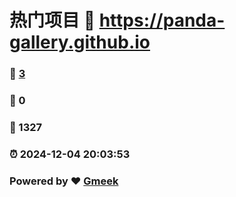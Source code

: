 # 热门项目 :link: https://panda-gallery.github.io 
### :page_facing_up: [3](https://panda-gallery.github.io/tag.html) 
### :speech_balloon: 0 
### :hibiscus: 1327 
### :alarm_clock: 2024-12-04 20:03:53 
### Powered by :heart: [Gmeek](https://github.com/Meekdai/Gmeek)
